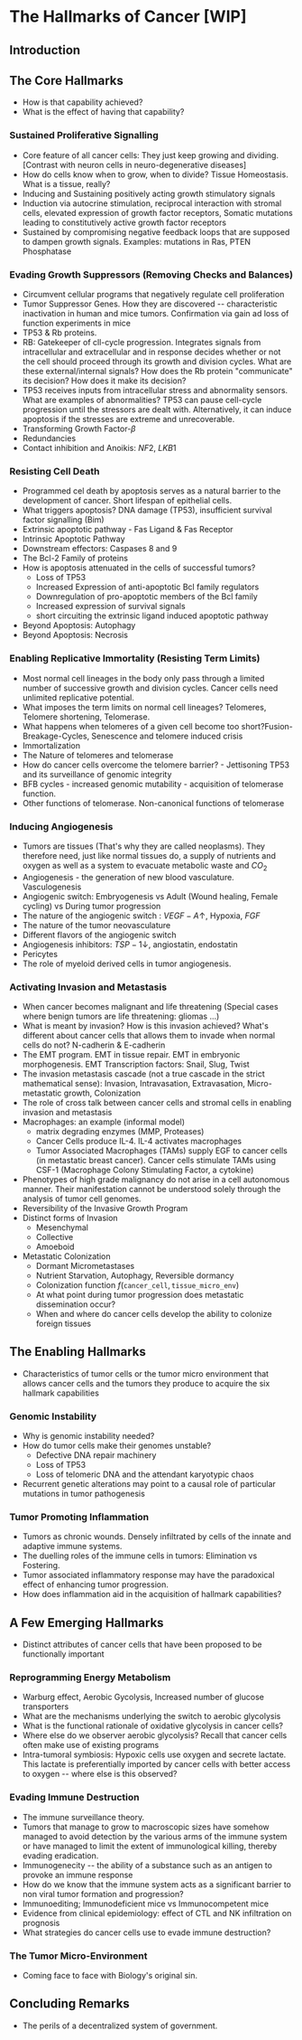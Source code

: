 # The Hallmarks of Cancer [WIP]

## Introduction

## The Core Hallmarks

- How is that capability achieved?
- What is the effect of having that capability?

### Sustained Proliferative Signalling

- Core feature of all cancer cells: They just keep growing and dividing. [Contrast with neuron cells in neuro-degenerative diseases]
- How do cells know when to grow, when to divide? Tissue Homeostasis. What is a tissue, really?
- Inducing and Sustaining positively acting growth stimulatory signals
- Induction via autocrine stimulation, reciprocal interaction with stromal cells, elevated expression of growth factor receptors, Somatic mutations leading to constitutively active growth factor receptors  
- Sustained by compromising negative feedback loops that are supposed to dampen growth signals. Examples: mutations in Ras, PTEN Phosphatase

### Evading Growth Suppressors (Removing Checks and Balances)

- Circumvent cellular programs that negatively regulate cell proliferation
- Tumor Suppressor Genes. How they are discovered -- characteristic inactivation in human and mice tumors. Confirmation via gain ad loss of function experiments in mice
- TP53 & Rb proteins.
- RB: Gatekeeper of cll-cycle progression. Integrates signals from intracellular and extracellular and in response decides whether or not the cell should proceed through its growth and division cycles. What are these external/internal signals? How does the Rb protein "communicate" its decision? How does it make its decision?
- TP53 receives inputs from intracellular stress and abnormality sensors. What are examples of abnormalities? TP53 can pause cell-cycle progression until the stressors are dealt with. Alternatively, it can induce apoptosis if the stresses are extreme and unrecoverable.
- Transforming Growth Factor-$\beta$
- Redundancies
- Contact inhibition and Anoikis: $NF2$, $LKB1$

### Resisting Cell Death

- Programmed cel death by apoptosis serves as a natural barrier to the development of cancer. Short lifespan of epithelial cells.
- What triggers apoptosis? DNA damage (TP53), insufficient survival factor signalling (Bim)
- Extrinsic apoptotic pathway - Fas Ligand & Fas Receptor
- Intrinsic Apoptotic Pathway
- Downstream effectors: Caspases 8 and 9
- The Bcl-2 Family of proteins
- How is apoptosis attenuated in the cells of successful tumors?
  - Loss of TP53
  - Increased Expression of anti-apoptotic Bcl family regulators
  - Downregulation of pro-apoptotic members of the Bcl family
  - Increased expression of survival signals
  - short circuiting the extrinsic ligand induced apoptotic pathway
- Beyond Apoptosis: Autophagy
- Beyond Apoptosis: Necrosis

### Enabling Replicative Immortality (Resisting Term Limits)

- Most normal cell lineages in the body only pass through a limited number of successive growth and division cycles. Cancer cells need unlimited replicative potential.
- What imposes the term limits on normal cell lineages? Telomeres, Telomere shortening, Telomerase.
- What happens when telomeres of a given cell become too short?Fusion-Breakage-Cycles, Senescence and telomere induced crisis
- Immortalization
- The Nature of telomeres and telomerase
- How do cancer cells overcome the telomere barrier? - Jettisoning TP53 and its surveillance of genomic integrity
- BFB cycles - increased genomic mutability - acquisition of telomerase function.
- Other functions of telomerase. Non-canonical functions of telomerase

### Inducing Angiogenesis

- Tumors are tissues (That's why they are called neoplasms). They therefore need, just like normal tissues do, a supply of nutrients and oxygen as well as a system to evacuate metabolic waste and $CO_2$
- Angiogenesis - the generation of new blood vasculature. Vasculogenesis
- Angiogenic switch: Embryogenesis vs Adult (Wound healing, Female cycling) vs During tumor progression
- The nature of the angiogenic switch : $VEGF-A \uparrow$, Hypoxia, $FGF$
- The nature of the tumor neovasculature
- Different flavors of the angiogenic switch
- Angiogenesis inhibitors: $TSP-1 \downarrow$, angiostatin, endostatin
- Pericytes
- The role of myeloid derived cells in tumor angiogenesis.

### Activating Invasion and Metastasis

- When cancer becomes malignant and life threatening (Special cases where benign tumors are life threatening: gliomas ...)
- What is meant by invasion? How is this invasion achieved? What's different about cancer cells that allows them to invade when normal cells do not? N-cadherin & E-cadherin
- The EMT program. EMT in tissue repair. EMT in embryonic morphogenesis. EMT Transcription factors: Snail, Slug, Twist
- The invasion metastasis cascade (not a true cascade in the strict mathematical sense): Invasion, Intravasation, Extravasation, Micro-metastatic growth, Colonization
- The role of cross talk between cancer cells and stromal cells in enabling invasion and metastasis
- Macrophages: an example (informal model)
  - matrix degrading enzymes (MMP, Proteases)
  - Cancer Cells produce IL-4. IL-4 activates macrophages
  - Tumor Associated Macrophages (TAMs) supply EGF to cancer cells (in metastatic breast cancer). Cancer cells stimulate TAMs using CSF-1 (Macrophage Colony Stimulating Factor, a cytokine)
- Phenotypes of high grade malignancy do not arise in a cell autonomous manner. Their manifestation cannot be understood solely through the analysis of tumor cell genomes.
- Reversibility of the Invasive Growth Program
- Distinct forms of Invasion
  - Mesenchymal
  - Collective
  - Amoeboid
- Metastatic Colonization
  - Dormant Micrometastases
  - Nutrient Starvation, Autophagy, Reversible dormancy
  - Colonization function $f(\texttt{cancer\_cell}, \texttt{tissue\_micro\_env})$
  - At what point during tumor progression does metastatic dissemination occur?
  - When and where do cancer cells develop the ability to colonize foreign tissues
  
## The Enabling Hallmarks

- Characteristics of tumor cells or the tumor micro environment that allows cancer cells and the tumors they produce to acquire the six hallmark capabilities

### Genomic Instability

- Why is genomic instability needed?
- How do tumor cells make their genomes unstable?
  - Defective DNA repair machinery
  - Loss of TP53
  - Loss of telomeric DNA and the attendant karyotypic chaos
- Recurrent genetic alterations may point to a causal role of particular mutations in tumor pathogenesis

### Tumor Promoting Inflammation

- Tumors as chronic wounds. Densely infiltrated by cells of the innate and adaptive immune systems.
- The duelling roles of the immune cells in tumors: Elimination vs Fostering.
- Tumor associated inflammatory response may have the paradoxical effect of enhancing tumor progression.
- How does inflammation aid in the acquisition of hallmark capabilities?

## A Few Emerging Hallmarks

- Distinct attributes of cancer cells that have been proposed to be functionally important

### Reprogramming Energy Metabolism

- Warburg effect, Aerobic Gycolysis, Increased number of glucose transporters
- What are the mechanisms underlying the switch to aerobic glycolysis
- What is the functional rationale of oxidative glycolysis in cancer cells?
- Where else do we observer aerobic glycolysis? Recall that cancer cells often make use of existing programs
- Intra-tumoral symbiosis: Hypoxic cells use oxygen and secrete lactate. This lactate is preferentially imported by cancer cells with better access to oxygen -- where else is this observed?

### Evading Immune Destruction

- The immune surveillance theory.
- Tumors that manage to grow to macroscopic sizes have somehow managed to avoid detection by the various arms of the immune system or have managed to limit the extent of immunological killing, thereby evading eradication.
- Immunogenecity -- the ability of a substance such as an antigen to provoke an immune response
- How do we know that the immune system acts as a significant barrier to non viral tumor formation and progression?
- Immunoediting; Immunodeficient mice vs Immunocompetent mice
- Evidence from clinical epidemiology: effect of CTL and NK infiltration on prognosis
- What strategies do cancer cells use to evade immune destruction?

### The Tumor Micro-Environment

- Coming face to face with Biology's original sin.

## Concluding Remarks

- The perils of a decentralized system of government.
